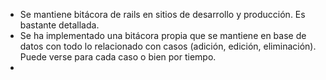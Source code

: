 * Se mantiene bitácora de rails en sitios de desarrollo y producción. Es 
  bastante detallada.
* Se ha implementado una bitácora propia que se mantiene en base de datos
  con todo lo relacionado con casos (adición, edición, eliminación). Puede
  verse para cada caso o bien por tiempo.
* 

